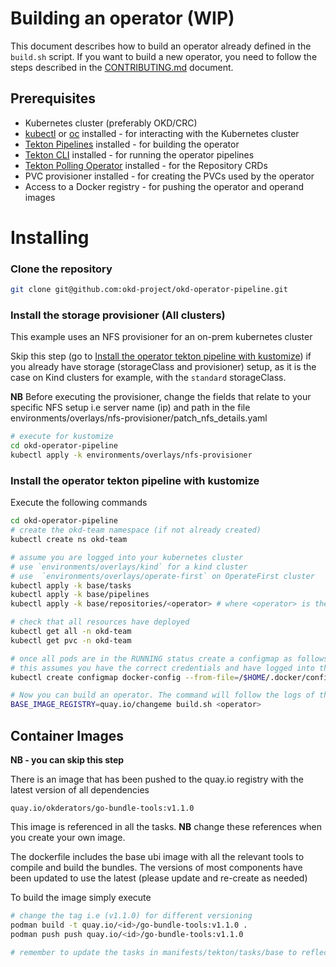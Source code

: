 # Building an operator (WIP)

This document describes how to build an operator already defined in the `build.sh` script. If you want to build a 
new operator, you need to follow the steps described in the [CONTRIBUTING.md](CONTRIBUTING.md) document.

## Prerequisites

- Kubernetes cluster (preferably OKD/CRC)
- [kubectl](https://kubernetes.io/docs/tasks/tools/) or [oc](https://github.com/okd-project/okd/releases) installed - for interacting with the Kubernetes cluster
- [Tekton Pipelines](https://tekton.dev/docs/pipelines/install/) installed - for building the operator
- [Tekton CLI](https://tekton.dev/docs/cli/) installed - for running the operator pipelines
- [Tekton Polling Operator](https://github.com/bigkevmcd/tekton-polling-operator) installed - for the Repository CRDs
- PVC provisioner installed - for creating the PVCs used by the operator
- Access to a Docker registry - for pushing the operator and operand images

# Installing

### Clone the repository

```bash
git clone git@github.com:okd-project/okd-operator-pipeline.git

```

### Install the storage provisioner (All clusters)

This example uses an NFS provisioner for an on-prem kubernetes cluster

Skip this step (go to [Install the operator tekton pipeline with kustomize](###install-the-operator-tekton-pipeline-with-kustomize)) if you already have storage (storageClass and provisioner) setup, as it is the case on Kind clusters for example, with the `standard` storageClass.

**NB** Before executing the provisioner, change the fields that relate to your specific
NFS setup i.e server name (ip) and path in the file environments/overlays/nfs-provisioner/patch_nfs_details.yaml

```bash
# execute for kustomize
cd okd-operator-pipeline
kubectl apply -k environments/overlays/nfs-provisioner
```

### Install the operator tekton pipeline with kustomize

Execute the following commands

```bash
cd okd-operator-pipeline
# create the okd-team namespace (if not already created)
kubectl create ns okd-team

# assume you are logged into your kubernetes cluster
# use `environments/overlays/kind` for a kind cluster
# use  `environments/overlays/operate-first` on OperateFirst cluster
kubectl apply -k base/tasks
kubectl apply -k base/pipelines
kubectl apply -k base/repositories/<operator> # where <operator> is the operator you want to build

# check that all resources have deployed
kubectl get all -n okd-team
kubectl get pvc -n okd-team

# once all pods are in the RUNNING status create a configmap as follows
# this assumes you have the correct credentials and have logged into the registry to push images to
kubectl create configmap docker-config --from-file=/$HOME/.docker/config.json -n okd-team

# Now you can build an operator. The command will follow the logs of the build.
BASE_IMAGE_REGISTRY=quay.io/changeme build.sh <operator>
```

## Container Images

**NB - you can skip this step**

There is an image that has been pushed to the quay.io registry with the latest version of all dependencies

```
quay.io/okderators/go-bundle-tools:v1.1.0
```

This image is referenced in all the tasks. **NB** change these references when you create your own image.

The dockerfile includes the base ubi image with all the relevant tools to compile and build the bundles.
The versions of most components have been updated to use the latest (please update and re-create as needed)

To build the image simply execute

```bash
# change the tag i.e (v1.1.0) for different versioning
podman build -t quay.io/<id>/go-bundle-tools:v1.1.0 .
podman push push quay.io/<id>/go-bundle-tools:v1.1.0

# remember to update the tasks in manifests/tekton/tasks/base to reflect the changed image
```
